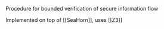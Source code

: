 Procedure for bounded verification of secure information flow

Implemented on top of [[SeaHorn]], uses [[Z3]]